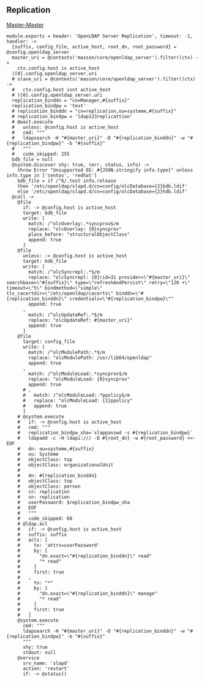 
## Replication

[Master-Master](http://easylinuxtutorials.blogspot.fr/2013/11/multi-master-replication-of-openldap.html)

    module.exports = header: 'OpenLDAP Server Replication', timeout: -1, handler: ->
      {suffix, config_file, active_host, root_dn, root_password} = @config.openldap_server
      master_uri = @contexts('masson/core/openldap_server').filter((ctx) ->
        ctx.config.host is active_host
      )[0].config.openldap_server.uri
      # slave_uri = @contexts('masson/core/openldap_server').filter((ctx) ->
      #   ctx.config.host isnt active_host
      # )[0].config.openldap_server.uri
      replication_binddn = "cn=Manager,#{suffix}"
      replication_bindpw = 'test'
      # replication_binddn = "cn=replication,ou=systeme,#{suffix}"
      # replication_bindpw = 'ldap123replicattion'
      # @wait.execute
      #   unless: @config.host is active_host
      #   cmd: """
      #   ldapsearch -H "#{master_uri}" -D "#{replication_binddn}" -w "#{replication_bindpw}" -b "#{suffix}"
      #   """
      #   code_skipped: 255
      bdb_file = null
      @system.discover shy: true, (err, status, info) ->
        throw Error "Unsupported OS: #{JSON.stringify info.type}" unless info.type in ['centos', 'redhat']
        bdb_file = if /^6/.test info.release
        then '/etc/openldap/slapd.d/cn=config/olcDatabase={2}bdb.ldif'
        else '/etc/openldap/slapd.d/cn=config/olcDatabase={2}hdb.ldif'
      @call ->
        @file
          if: -> @config.host is active_host
          target: bdb_file
          write: [
            match: /^olcOverlay:.*syncprov$/m
            replace: "olcOverlay: {0}syncprov"
            place_before: "structuralObjectClass"
            append: true
          ]
        @file
          unless: -> @config.host is active_host
          target: bdb_file
          write: [
            match: /^olcSyncrepl:.*$/m
            replace: "olcSyncrepl: {0}rid=31 provider=\"#{master_uri}\" searchbase=\"#{suffix}\" type=\"refreshAndPersist\" retry=\"120 +\" timeout=\"5\" bindmethod=\"simple\" tls_cacertdir=\"/etc/openldap/cacerts\" binddn=\"#{replication_binddn}\" credentials=\"#{replication_bindpw}\""
            append: true
          ,
            match: /^olcUpdateRef:.*$/m
            replace: "olcUpdateRef: #{master_uri}"
            append: true
          ]
        @file
          target: config_file
          write: [
            match: /^olcModulePath:.*$/m
            replace: "olcModulePath: /usr/lib64/openldap"
            append: true
          ,
            match: /^olcModuleLoad:.*syncprov$/m
            replace: "olcModuleLoad: {0}syncprov"
            append: true
          # ,
          #   match: /^olcModuleLoad:.*ppolicy$/m
          #   replace: "olcModuleLoad: {1}ppolicy"
          #   append: true
          ]
        # @system.execute
        #   if: -> @config.host is active_host
        #   cmd: """
        #   replication_bindpw_sha=`slappasswd -s #{replication_bindpw}`
        #   ldapadd -c -H ldapi:/// -D #{root_dn} -w #{root_password} <<-EOF
        #   dn: ou=systeme,#{suffix}
        #   ou: Systeme
        #   objectClass: top
        #   objectClass: organizationalUnit
        # 
        #   dn: #{replication_binddn}
        #   objectClass: top
        #   objectClass: person
        #   cn: replication
        #   sn: replication
        #   userPassword: $replication_bindpw_sha
        #   EOF
        #   """
        #   code_skipped: 68
        # @ldap.acl
        #   if: -> @config.host is active_host
        #   suffix: suffix
        #   acls: [
        #     to: 'attrs=userPassword'
        #     by: [
        #       "dn.exact=\"#{replication_binddn}\" read"
        #       "* read"
        #     ]
        #     first: true
        #   ,
        #     to: "*"
        #     by: [
        #       "dn.exact=\"#{replication_binddn}\" manage"
        #       "* read"
        #     ]
        #     first: true
        #   ]
        @system.execute
          cmd: """
          ldapsearch -H "#{master_uri}" -D "#{replication_binddn}" -w "#{replication_bindpw}" -b "#{suffix}"
          """
          shy: true
          stdout: null
        @service
          srv_name: 'slapd'
          action: 'restart'
          if: -> @status()
